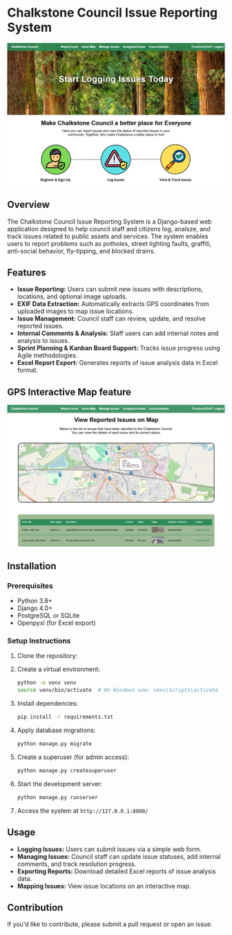 
# Chalkstone Council Issue Reporting System

![alt text](media/image.png)

## Overview
The Chalkstone Council Issue Reporting System is a Django-based web application designed to help council staff and citizens log, analsze, and track issues related to public assets and services. The system enables users to report problems such as potholes, street lighting faults, graffiti, anti-social behavior, fly-tipping, and blocked drains.

## Features
- **Issue Reporting:** Users can submit new issues with descriptions, locations, and optional image uploads.
- **EXIF Data Extraction:** Automatically extracts GPS coordinates from uploaded images to map issue locations.
- **Issue Management:** Council staff can review, update, and resolve reported issues.
- **Internal Comments & Analysis:** Staff users can add internal notes and analysis to issues.
- **Sprint Planning & Kanban Board Support:** Tracks issue progress using Agile methodologies.
- **Excel Report Export:** Generates reports of issue analysis data in Excel format.

## GPS Interactive Map feature

![alt text](media/map.png)

## Installation

### Prerequisites
- Python 3.8+
- Django 4.0+
- PostgreSQL or SQLite
- Openpyxl (for Excel export)

### Setup Instructions
1. Clone the repository:
 
2. Create a virtual environment:
   ```bash
   python -m venv venv
   source venv/bin/activate  # On Windows use: venv\Scripts\activate
   ```
3. Install dependencies:
   ```bash
   pip install -r requirements.txt
   ```
4. Apply database migrations:
   ```bash
   python manage.py migrate
   ```
5. Create a superuser (for admin access):
   ```bash
   python manage.py createsuperuser
   ```
6. Start the development server:
   ```bash
   python manage.py runserver
   ```
7. Access the system at `http://127.0.0.1:8000/`

## Usage
- **Logging Issues:** Users can submit issues via a simple web form.
- **Managing Issues:** Council staff can update issue statuses, add internal comments, and track resolution progress.
- **Exporting Reports:** Download detailed Excel reports of issue analysis data.
- **Mapping Issues:** View issue locations on an interactive map.


## Contribution
If you'd like to contribute, please submit a pull request or open an issue.

